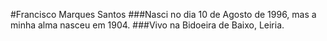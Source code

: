 #Francisco Marques Santos
###Nasci no dia 10 de Agosto de 1996, mas a minha alma nasceu em 1904.
###Vivo na Bidoeira de Baixo, Leiria.